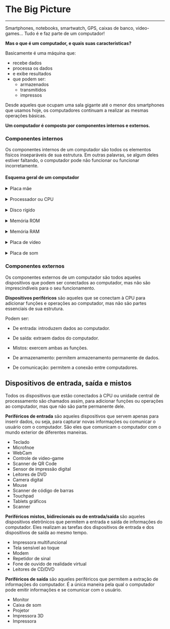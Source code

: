 <h1> The Big Picture </h1>

---

Smartphones, notebooks, smartwatch, GPS, caixas de banco, video-games...
Tudo é e faz parte de um computador!

<b>Mas o que é um computador, e quais suas características?</b>

Basicamente é uma máquina que:

- recebe dados
- processa os dados
- e exibe resultados
- que podem ser:
  - armazenados
  - transmitidos
  - impressos

Desde aqueles que ocupam uma sala gigante até o menor dos smartphones que usamos hoje, os computadores continuam a realizar as mesmas operações básicas.

<b> Um computador é composto por componentes internos e externos.</b>

 <h3> Componentes
internos </h3>

<p>
Os componentes internos de um computador são todos os elementos físicos inseparáveis de sua estrutura. Em outras palavras, se algum deles estiver faltando, o computador pode não funcionar ou funcionar incorretamente.
</p>

<h4> Esquema geral de um computador</h4>
 
<details>
    <summary>Placa mãe</summary>
É a placa principal de qualquer computador, onde todos os demais dispositivos se conectam, tanto de maneira direta (como os circuitos elétricos interconectados),
quanto indireta (através de portas USB ou outros tipos de conectores).
</details>

<br>

<details> 
<summary>Processador ou CPU</summary>
Também chamado de Unidade Central de Processamento ou CPU, é o “cérebro” do computador e sua função é interpretar e executar as instruções através de operações básicas: aritméticas e lógicas. O processador é quem “dirige” as operações que o computador realiza.
</details>

<br>

<details>
<summary> Disco rígido </summary>
Armazena dados de modo permanente. É a informação que o computador não necessita de maneira imediata para seu funcionamento. Pode armazenar arquivos de todo tipo, como documentos, imagens, vídeos, áudios, etc. O dispositivo de armazenamento secundário interno é o disco rígido, mais conhecido como HD (Hard Disk).
</details>

<br>

<details>
<summary> Memória ROM</summary>
A memória ROM, armazena informações de modo permanente. Este componente guarda tudo o que é relacionado às configurações iniciais para que o computador seja iniciado corretamente.
</details>

<br>

<details> 
<summary>Memória RAM</summary>
A memória RAM por outra lado, é o componente que armazena informações de maneira temporária. Sempre que o computador é desligado, o conteúdo armazenado na memória RAM é apagado.
</details>

<br>

<details>
<summary> Placa de vídeo</summary>
A placa de vídeo é o dispositivo responsável por exibir imagens no monitor.
</details>

<br>

<details> 
<summary>Placa de som</summary>
A placa de som permite que o computador reproduza sons através de fones de ouvido ou alto-falantes. Também permite receber sons através de microfones.
</details>

 <h3> Componentes
externos </h3>

Os componentes externos de um computador são todos aqueles dispositivos que podem ser conectados
ao computador, mas não são imprescindíveis para o seu funcionamento.

<b>Dispositivos periféricos</b> são aqueles que se conectam à CPU para adicionar funções e operações ao computador, mas não são partes essenciais de sua estrutura.

Podem ser:

- De entrada: introduzem dados ao computador.

- De saída: extraem dados do computador.

- Mistos: exercem ambas as funções.

- De armazenamento: permitem armazenamento
  permanente de dados.

- De comunicação: permitem a conexão entre
  computadores.

<h2>Dispositivos de entrada, saída e mistos</h2>

<p>Todos os dispositivos que estão conectados à CPU ou unidade central de processamento são chamados assim, para adicionar funções ou operações ao computador, mas que não são parte permanente dele.
</p>

<b>Periféricos de entrada</b> são aqueles dispositivos que servem apenas para inserir dados, ou seja, para capturar novas informações ou comunicar o usuário com o computador. São eles que comunicam o computador com o mundo exterior de diferentes maneiras.

- Teclado
- Microfnoe
- WebCam
- Controle de video-game
- Scanner de QR Code
- Sensor de impressão digital
- Leitores de DVD
- Camera digital
- Mouse
- Scanner de código de barras
- Touchpad
- Tablets gráficos
- Scanner

<b>Periféricos mistos, bidirecionais ou de entrada/saída </b>são aqueles dispositivos eletrônicos que permitem a entrada e saída de informações do computador. Eles realizam as tarefas dos dispositivos de entrada e dos dispositivos de saída ao mesmo tempo.

- Impressora multifuncional
- Tela sensível ao toque
- Modem
- Repetidor de sinal
- Fone de ouvido de realidade virtual
- Leitores de CD/DVD

<b>Periféricos de saída</b> são aqueles periféricos que permitem a extração de informações do computador. É a única maneira pela qual o computador pode emitir informações e se comunicar com o usuário.

- Monitor
- Caixa de som
- Projetor
- Impressora 3D
- Impressora


